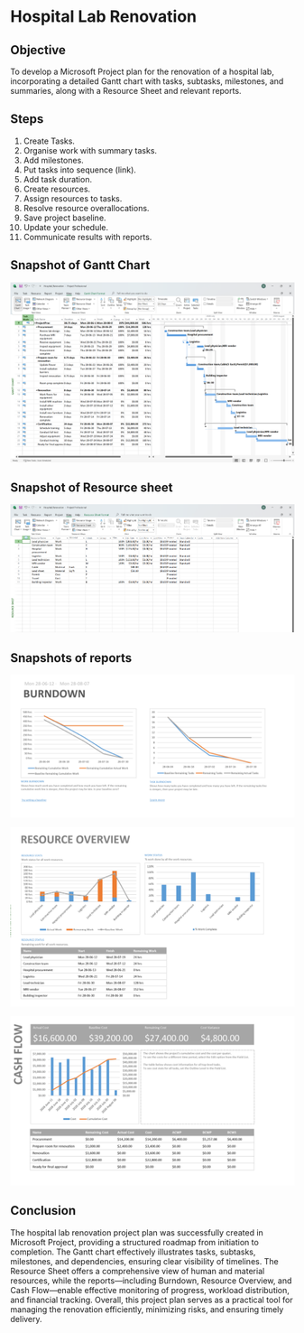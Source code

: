# Hospital Lab Renovation


## Objective
To develop a Microsoft Project plan for the renovation of a hospital lab, incorporating a detailed Gantt chart with tasks, subtasks, milestones, and summaries, along with a Resource Sheet and relevant reports.

## Steps 
 1. Create Tasks.
 2. Organise work with summary tasks.
 3. Add milestones.
 4. Put tasks into sequence (link).
 5. Add task duration.
 6. Create resources.
 7. Assign resources to tasks.
 8. Resolve resource overallocations.
 9. Save project baseline.
 10. Update your schedule.
 11. Communicate results with reports.

## Snapshot of Gantt Chart
![Gantt Chart](https://github.com/Samhitha-Kandala15/MS-Project/blob/main/Project.png)

## Snapshot of Resource sheet
![Resource sheet](https://github.com/Samhitha-Kandala15/MS-Project/blob/main/Resource%20sheet.png)

## Snapshots of reports
![Burndown](https://github.com/Samhitha-Kandala15/MS-Project/blob/main/Burndown.png)

![Resource Overview](https://github.com/Samhitha-Kandala15/MS-Project/blob/main/Resource%20overview.png)

![Cash flow](https://github.com/Samhitha-Kandala15/MS-Project/blob/main/Cash%20flow.png)


## Conclusion
The hospital lab renovation project plan was successfully created in Microsoft Project, providing a structured roadmap from initiation to completion. The Gantt chart effectively illustrates tasks, subtasks, milestones, and dependencies, ensuring clear visibility of timelines. The Resource Sheet offers a comprehensive view of human and material resources, while the reports—including Burndown, Resource Overview, and Cash Flow—enable effective monitoring of progress, workload distribution, and financial tracking. Overall, this project plan serves as a practical tool for managing the renovation efficiently, minimizing risks, and ensuring timely delivery.
